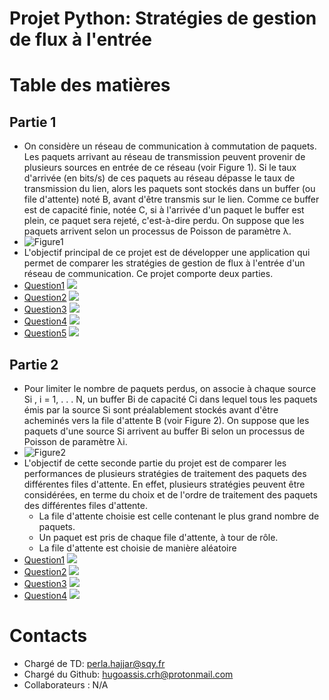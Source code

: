 
# Projet Python: Stratégies de gestion de flux à l'entrée 

# Table des matières
  ## Partie 1
  - On considère un réseau de communication à commutation de paquets. Les paquets arrivant au réseau de transmission peuvent provenir de plusieurs sources en entrée de ce réseau (voir Figure 1). Si le taux d'arrivée (en bits/s) de ces paquets au réseau dépasse le taux de transmission du lien, alors les paquets sont stockés dans un buffer (ou file d'attente) noté B, avant d'être transmis sur le lien. Comme ce buffer est de capacité finie, notée C, si à l'arrivée d'un paquet le buffer est plein, ce paquet sera rejeté, c'est-à-dire perdu. On suppose que les paquets arrivent selon un processus de Poisson de paramètre λ.
  - ![Figure1](embed/Figure_1.png)
  - L'objectif principal de ce projet est de développer une application qui permet de comparer les stratégies de gestion de flux à l'entrée d'un réseau de communication. Ce projet comporte deux parties.
  - [Question1](#Q1P1) ![](https://img.shields.io/badge/Status-completed-green)
  - [Question2](#Q2P1) ![](https://img.shields.io/badge/Status-completed-green)
  - [Question3](#Q3P1) ![](https://img.shields.io/badge/Status-completed-green)
  - [Question4](#Q4P1) ![](https://img.shields.io/badge/Status-completed-red)
  - [Question5](#Q5P1) ![](https://img.shields.io/badge/Status-completed-red)
  ## Partie 2
  - Pour limiter le nombre de paquets perdus, on associe à chaque source Si , i = 1, . . . N, un buffer Bi de capacité Ci dans lequel tous les paquets émis par la source Si sont préalablement stockés avant d'être acheminés vers la file d'attente B (voir Figure 2). On suppose que les paquets d'une source Si arrivent au buffer Bi selon un processus de Poisson de paramètre λi.
  - ![Figure2](embed/Figure_2.png)
  - L'objectif de cette seconde partie du projet est de comparer les performances de plusieurs stratégies de traitement des paquets des différentes files d'attente. En effet, plusieurs stratégies peuvent être considérées, en terme du choix et de l'ordre de traitement des paquets des différentes files d'attente.
    - La file d'attente choisie est celle contenant le plus grand nombre de paquets.
    - Un paquet est pris de chaque file d'attente, à tour de rôle.
    - La file d'attente est choisie de manière aléatoire
  - [Question1](#Q1P2) ![](https://img.shields.io/badge/Status-completed-red)
  - [Question2](#Q2P2) ![](https://img.shields.io/badge/Status-completed-red)
  - [Question3](#Q3P2) ![](https://img.shields.io/badge/Status-completed-red)
  - [Question4](#Q4P2) ![](https://img.shields.io/badge/Status-completed-red)

# Contacts
  - Chargé de TD: perla.hajjar@sqy.fr
  - Chargé du Github: hugoassis.crh@protonmail.com
  - Collaborateurs : N/A
